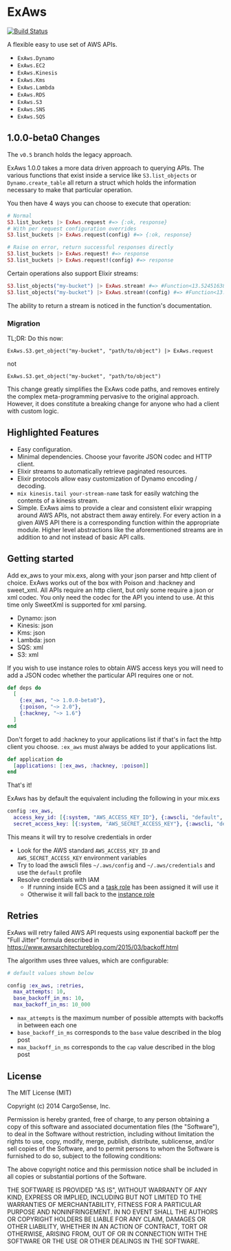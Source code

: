 ExAws
=====
[![Build Status](https://travis-ci.org/CargoSense/ex_aws.svg?branch=master)](https://travis-ci.org/CargoSense/ex_aws)

A flexible easy to use set of AWS APIs.

- `ExAws.Dynamo`
- `ExAws.EC2`
- `ExAws.Kinesis`
- `ExAws.Kms`
- `ExAws.Lambda`
- `ExAws.RDS`
- `ExAws.S3`
- `ExAws.SNS`
- `ExAws.SQS`

## 1.0.0-beta0 Changes

The `v0.5` branch holds the legacy approach.

ExAws 1.0.0 takes a more data driven approach to querying APIs. The various functions
that exist inside a service like `S3.list_objects` or `Dynamo.create_table` all
return a struct which holds the information necessary to make that particular operation.

You then have 4 ways you can choose to execute that operation:

```elixir
# Normal
S3.list_buckets |> ExAws.request #=> {:ok, response}
# With per request configuration overrides
S3.list_buckets |> ExAws.request(config) #=> {:ok, response}

# Raise on error, return successful responses directly
S3.list_buckets |> ExAws.request! #=> response
S3.list_buckets |> ExAws.request!(config) #=> response
```

Certain operations also support Elixir streams:

```elixir
S3.list_objects("my-bucket") |> ExAws.stream! #=> #Function<13.52451638/2 in Stream.resource/3>
S3.list_objects("my-bucket") |> ExAws.stream!(config) #=> #Function<13.52451638/2 in Stream.resource/3>
```

The ability to return a stream is noticed in the function's documentation.

### Migration

TL;DR:
Do this now:
```
ExAws.S3.get_object("my-bucket", "path/to/object") |> ExAws.request
```
not
```
ExAws.S3.get_object("my-bucket", "path/to/object")
```

This change greatly simplifies the ExAws code paths, and removes entirely the complex
meta-programming pervasive to the original approach. However, it does constitute
a breaking change for anyone who had a client with custom logic.

## Highlighted Features
- Easy configuration.
- Minimal dependencies. Choose your favorite JSON codec and HTTP client.
- Elixir streams to automatically retrieve paginated resources.
- Elixir protocols allow easy customization of Dynamo encoding / decoding.
- `mix kinesis.tail your-stream-name` task for easily watching the contents of a kinesis stream.
- Simple. ExAws aims to provide a clear and consistent elixir wrapping around AWS APIs, not abstract them away entirely. For every action in a given AWS API there is a corresponding function within the appropriate module. Higher level abstractions like the aforementioned streams are in addition to and not instead of basic API calls.

## Getting started

Add ex_aws to your mix.exs, along with your json parser and http client of choice. ExAws works out of the box with Poison and :hackney and sweet_xml. All APIs require an http client, but only some require a json or xml codec. You only need the codec for the API you intend to use. At this time only SweetXml is supported for xml parsing.

- Dynamo: json
- Kinesis: json
- Kms: json
- Lambda: json
- SQS: xml
- S3: xml

If you wish to use instance roles to obtain AWS access keys you will need to add a JSON codec whether the particular API requires one or not.

```elixir
def deps do
  [
    {:ex_aws, "~> 1.0.0-beta0"},
    {:poison, "~> 2.0"},
    {:hackney, "~> 1.6"}
  ]
end
```
Don't forget to add :hackney to your applications list if that's in fact the http client you choose. `:ex_aws` must always be added to your applications list.

```elixir
def application do
  [applications: [:ex_aws, :hackney, :poison]]
end
```

That's it!

ExAws has by default the equivalent including the following in your mix.exs

```elixir
config :ex_aws,
  access_key_id: [{:system, "AWS_ACCESS_KEY_ID"}, {:awscli, "default", 30}, :instance_role],
  secret_access_key: [{:system, "AWS_SECRET_ACCESS_KEY"}, {:awscli, "default", 30}, :instance_role],
```

This means it will try to resolve credentials in order
* Look for the AWS standard `AWS_ACCESS_KEY_ID` and `AWS_SECRET_ACCESS_KEY` environment variables
* Try to load the awscli files `~/.aws/config` and `~/.aws/credentials` and use the `default` profile
* Resolve credentials with IAM
  * If running inside ECS and a [task role](https://docs.aws.amazon.com/AmazonECS/latest/developerguide/task-iam-roles.html) has been assigned it will use it
  * Otherwise it will fall back to the [instance role](https://docs.aws.amazon.com/AWSEC2/latest/UserGuide/iam-roles-for-amazon-ec2.html)

## Retries

ExAws will retry failed AWS API requests using exponential backoff per the "Full Jitter" formula described in https://www.awsarchitectureblog.com/2015/03/backoff.html

The algorithm uses three values, which are configurable:

```elixir
# default values shown below

config :ex_aws, :retries,
  max_attempts: 10,
  base_backoff_in_ms: 10,
  max_backoff_in_ms: 10_000
```

* `max_attempts` is the maximum number of possible attempts with backoffs in between each one
* `base_backoff_in_ms` corresponds to the `base` value described in the blog post
* `max_backoff_in_ms` corresponds to the `cap` value described in the blog post


## License

The MIT License (MIT)

Copyright (c) 2014 CargoSense, Inc.

Permission is hereby granted, free of charge, to any person obtaining a copy
of this software and associated documentation files (the "Software"), to deal
in the Software without restriction, including without limitation the rights
to use, copy, modify, merge, publish, distribute, sublicense, and/or sell
copies of the Software, and to permit persons to whom the Software is
furnished to do so, subject to the following conditions:

The above copyright notice and this permission notice shall be included in
all copies or substantial portions of the Software.

THE SOFTWARE IS PROVIDED "AS IS", WITHOUT WARRANTY OF ANY KIND, EXPRESS OR
IMPLIED, INCLUDING BUT NOT LIMITED TO THE WARRANTIES OF MERCHANTABILITY,
FITNESS FOR A PARTICULAR PURPOSE AND NONINFRINGEMENT. IN NO EVENT SHALL THE
AUTHORS OR COPYRIGHT HOLDERS BE LIABLE FOR ANY CLAIM, DAMAGES OR OTHER
LIABILITY, WHETHER IN AN ACTION OF CONTRACT, TORT OR OTHERWISE, ARISING FROM,
OUT OF OR IN CONNECTION WITH THE SOFTWARE OR THE USE OR OTHER DEALINGS IN
THE SOFTWARE.
